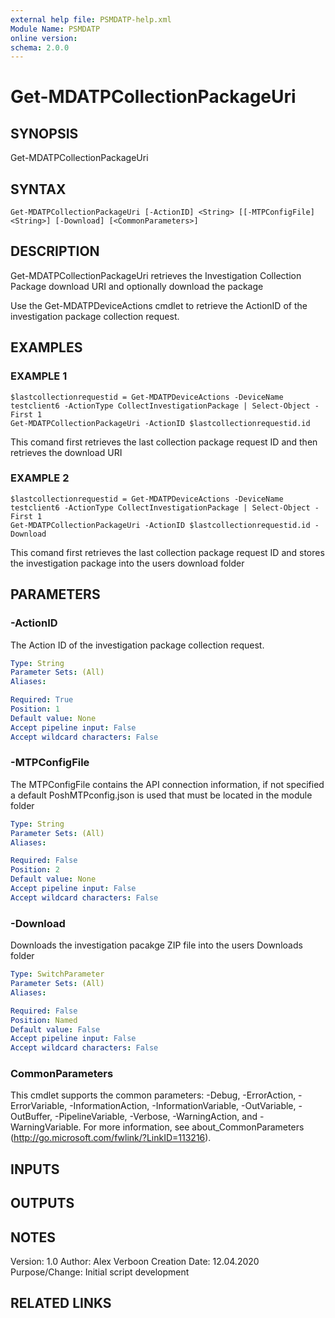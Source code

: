 ```yaml
---
external help file: PSMDATP-help.xml
Module Name: PSMDATP
online version:
schema: 2.0.0
---
```


# Get-MDATPCollectionPackageUri

## SYNOPSIS
Get-MDATPCollectionPackageUri

## SYNTAX

```
Get-MDATPCollectionPackageUri [-ActionID] <String> [[-MTPConfigFile] <String>] [-Download] [<CommonParameters>]
```

## DESCRIPTION
Get-MDATPCollectionPackageUri retrieves the Investigation Collection Package download URI and optionally download the package

Use the Get-MDATPDeviceActions cmdlet to retrieve the ActionID of the investigation package collection request.

## EXAMPLES

### EXAMPLE 1
```
$lastcollectionrequestid = Get-MDATPDeviceActions -DeviceName testclient6 -ActionType CollectInvestigationPackage | Select-Object -First 1
Get-MDATPCollectionPackageUri -ActionID $lastcollectionrequestid.id
```


This comand first retrieves the last collection package request ID and then retrieves the download URI

### EXAMPLE 2
```
$lastcollectionrequestid = Get-MDATPDeviceActions -DeviceName testclient6 -ActionType CollectInvestigationPackage | Select-Object -First 1
Get-MDATPCollectionPackageUri -ActionID $lastcollectionrequestid.id -Download
```


This comand first retrieves the last collection package request ID and stores the investigation package into the users download folder

## PARAMETERS

### -ActionID
The Action ID of the investigation package collection request.

```yaml
Type: String
Parameter Sets: (All)
Aliases:

Required: True
Position: 1
Default value: None
Accept pipeline input: False
Accept wildcard characters: False
```

### -MTPConfigFile
The MTPConfigFile contains the API connection information, if not specified a default PoshMTPconfig.json  is used that must be located in the module folder

```yaml
Type: String
Parameter Sets: (All)
Aliases:

Required: False
Position: 2
Default value: None
Accept pipeline input: False
Accept wildcard characters: False
```

### -Download
Downloads the investigation pacakge ZIP file into the users Downloads folder

```yaml
Type: SwitchParameter
Parameter Sets: (All)
Aliases:

Required: False
Position: Named
Default value: False
Accept pipeline input: False
Accept wildcard characters: False
```

### CommonParameters
This cmdlet supports the common parameters: -Debug, -ErrorAction, -ErrorVariable, -InformationAction, -InformationVariable, -OutVariable, -OutBuffer, -PipelineVariable, -Verbose, -WarningAction, and -WarningVariable.
For more information, see about_CommonParameters (http://go.microsoft.com/fwlink/?LinkID=113216).

## INPUTS

## OUTPUTS

## NOTES
Version:        1.0
Author:         Alex Verboon
Creation Date:  12.04.2020
Purpose/Change: Initial script development

## RELATED LINKS

